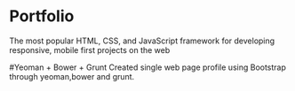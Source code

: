 # Portfolio
The most popular HTML, CSS, and JavaScript framework for developing responsive, mobile first projects on the web

#Yeoman + Bower + Grunt
Created single web page profile using Bootstrap through yeoman,bower and grunt.

